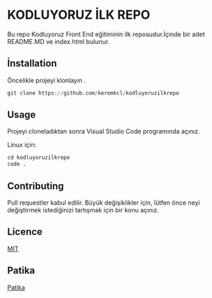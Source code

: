 # KODLUYORUZ İLK REPO 

Bu repo Kodluyoruz Front End eğitiminin ilk reposudur.İçinde bir adet README.MD  ve index.html bulunur.

## İnstallation 

 Öncelikle projeyi klonlayın .

``` python 
git clone https://github.com/keremkcl/kodluyoruzilkrepo 
```
 
## Usage 

Projeyi cloneladıktan sonra Visual Studio Code programında açınız.

Linux için:


``` python 
cd kodluyoruzilkrepo
code .
```
 

##  Contributing

Pull requestler kabul edilir. Büyük değişiklikler için, lütfen önce neyi değiştirmek istediğinizi tartışmak için bir konu açınız.

## Licence

[MIT](https://www.mit.edu/)




## Patika 

[Patika](https://app.patika.dev/keremkcl)

